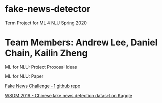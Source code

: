 # fake-news-detector
Term Project for ML 4 NLU Spring 2020

Team Members: Andrew Lee, Daniel Chain, Kailin Zheng
=======
[ML for NLU: Project Proposal Ideas](https://docs.google.com/document/d/12sBCYTukK23mchlKxJwZbAb8vDIgQvKfEPZajhtlcFY/edit)

ML for NLU: Paper

[Fake News Challenge - 1 github repo](https://github.com/FakeNewsChallenge/fnc-1)

[WSDM 2019 - Chinese fake news detection dataset on Kaggle](https://www.kaggle.com/c/fake-news-pair-classification-challenge/data)

